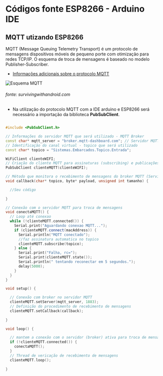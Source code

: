 # Códigos fonte ESP8266 - Arduino IDE

MQTT utizando ESP8266
------
MQTT (Message Queuing Telemetry Transport) é um protocolo de mensagens dispositivos móveis de pequeno porte com otimização para redes TCP/IP. O esquema de troca de mensagens é baseado no modelo Publisher-Subscriber.

* [Informações adicionais sobre o protocolo MQTT](http://mqtt.org/)

![Esquema MQTT](https://www.survivingwithandroid.com/wp-content/uploads/2016/10/mqtt_publisher_subscriber-1.png)

###### fonte: survivingwithandroid.com

* Na utilização do protocolo MQTT com a IDE arduino e ESP8266 será necessário a importação da biblioteca **PubSubClient**.
```c++

#include <PubSubClient.h>

// Informações do servidor MQTT que será utilizado - MQTT Broker
const char* mqtt_server = "broker.mqtt-dashboard.com"; // Servidor MQTT - Broker gratuíto
// Identificação do canal virtual - topico que será utilizado
const char* topico = "Sistemas.Embarcados.Topico.Entrada"; 

WiFiClient clienteWIFI;
// Criação do cliente MQTT para assinaturas (subscribing) e publicações (publishing)
PubSubClient clienteMQTT(clienteWIFI);

// Método que monitora o recebimento de mensagens do broker MQTT (Servidor MQTT)
void callback(char* topico, byte* payload, unsigned int tamanho) {

  //Seu código
  
}

// Conexão com o servidor MQTT para troca de mensagens
void conectaMQTT() {
  // Loop até conexao
  while (!clienteMQTT.connected()) {
    Serial.print("Aguardando conexao MQTT...");
    if (clienteMQTT.connect(macAddress)) {
      Serial.println("MQTT conectado");
      //faz assinatura automatica no topico
      clienteMQTT.subscribe(topico);
    } else {
      Serial.print("Falha, rc=");
      Serial.print(clienteMQTT.state());
      Serial.println(" tentando reconectar em 5 segundos.");
      delay(5000);
    }
  }
}

void setup() {

  // Conexão com broker no servidor MQTT
  clienteMQTT.setServer(mqtt_server, 1883);
  // Definição do procedimento de recebimento de mensagens
  clienteMQTT.setCallback(callback);
  
}

void loop() {

  // mantem a conexão com o servidor (broker) ativa para troca de mensagens
  if (!clienteMQTT.connected()) {
    conectaMQTT();
  }
  // Thread de vericação de recebimento de mensagens
  clienteMQTT.loop();
  
}

```


